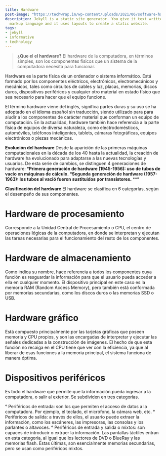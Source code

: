 ```yaml
---
title: Hardware
post-image: "https://techwrap.in/wp-content/uploads/2021/06/software-hardware.jpg"
description: Jekyll is a static site generator. You give it text written in your favorite
  markup language and it uses layouts to create a static website.
tags:
- jekyll
- informative
- technology
---
```




>**¿Que el el hardware?**
El hardware de la computadora, en términos simples, son los componentes físicos que un sistema de la computadora necesita para funcionar.

Hardware es la parte física de un ordenador o sistema informático. Está formado por los componentes eléctricos, electrónicos, electromecánicos y mecánicos, tales como circuitos de cables y luz, placas, memorias, discos duros, dispositivos periféricos y cualquier otro material en estado físico que sea necesario para hacer que el equipo funcione.

El término hardware viene del inglés, significa partes duras y su uso se ha adoptado en el idioma español sin traducción, siendo utilizado para para aludir a los componentes de carácter material que conforman un equipo de computación.
En la actualidad, hardware también hace referencia a la parte física de equipos de diversa naturaleza, como electrodomésticos, automóviles, teléfonos inteligentes, tablets, cámaras fotográficas, equipos electrónicos o piezas mecánicas.


**Evolución del hardware**
Desde la aparición de las primeras máquinas computacionales en la década de los 40 hasta la actualidad, la creación de hardware ha evolucionado para adaptarse a las nuevas tecnologías y usuarios. De esta serie de cambios, se distinguen 4 generaciones de hardware:
**°Primera generación de hardware (1945-1956): uso de tubos de vacío en máquinas de cálculo.**
**°Segunda generación de hardware (1957-1963): los tubos al vació fueron sustituidos por transistores.**
**°

**Clasificación del hardware**
El hardware se clasifica en 6 categorías, según el desempeño de sus componentes.

# Hardware de procesamiento
Corresponde a la Unidad Central de Procesamiento o CPU, el centro de operaciones lógicas de la computadora, en donde se interpretan y ejecutan las tareas necesarias para el funcionamiento del resto de los componentes.

# Hardware de almacenamiento
Como indica su nombre, hace referencia a todos los componentes cuya función es resguardar la información para que el usuario pueda acceder a ella en cualquier momento. El dispositivo principal en este caso es la memoria RAM (Random Access Memory), pero también está conformada por memorias secundarias, como los discos duros o las memorias SSD o USB.

# Hardware gráfico
Está compuesto principalmente por las tarjetas gráficas que poseen memoria y CPU propios, y son las encargadas de interpretar y ejecutar las señales dedicadas a la construcción de imágenes. El hecho de que esta función no recaiga en el CPU tiene que ver con la eficiencia, ya que al liberar de esas funciones a la memoria principal, el sistema funciona de manera óptima.

# Dispositivos periféricos
Es todo el hardware que permite que la información pueda ingresar a la computadora, o salir al exterior. Se subdividen en tres categorías.

° Periféricos de entrada: son los que permiten el acceso de datos a la computadora. Por ejemplo, el teclado, el micrófono, la cámara web, etc.
° Periféricos de salida: a través de ellos, el usuario puede extraer la información, como los escáneres, las impresoras, las consolas y los parlantes o altavoces.
° Periféricos de entrada y salida o mixtos: son capaces de introducir o extraer la información. Las pantallas táctiles entran en esta categoría, al igual que los lectores de DVD o BlueRay y las memorias flash. Estas últimas, son esencialmente memorias secundarias, pero se usan como periféricos mixtos.









